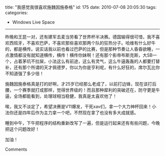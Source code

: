 title: "我感觉我很喜欢施魏因施泰格"
id: 175
date: 2010-07-08 20:05:30
tags: 
categories: 
- Windows Live Space
---


昨晚和王昆一对，还有建军去麦当劳看了世界杯半决赛。德国输得很可惜，我不喜欢西班牙，不喜欢巴萨，不喜欢那些喜欢那两个队的狂热分子。哈维有什么好牛的，都是横传。说实话我以前也看过巴萨的比赛，但是那种节奏让人昏昏欲睡，一点激情都没有就知道横传，横传！横传你妹啊！还有那个影帝布斯克斯，大SB一个，占着茅坑不拉屎，小法这么有前途，这么有灵气，这么牛逼轰轰的人都要打替补，还有那个所谓的天才佩德罗，你以为你是亨利呢，有什么好狂的，席尔瓦比你不知道强了多少倍！

施魏因施泰格真是打的好啊，才25岁已经那么老成了，以前打边锋，现在该打后腰，一个赛季就打成那样，觉得世界级的！而且那种犀利的突破还在，防守更是牛逼，全场都能看到，处理球相当稳健，我真是太喜欢他了！

唉，我又不淡定了，希望决赛是V11爆发，干死xav们，拿一个大力神杯回来！小法你还是四年后作为主力拿一个吧，不然现在拿了也没有多大成就感。

睡到中午，下午把程序的结构重新改写了一遍，但是运行起来还有有些问题，今晚把这个问题改好！

加油！

Comments
